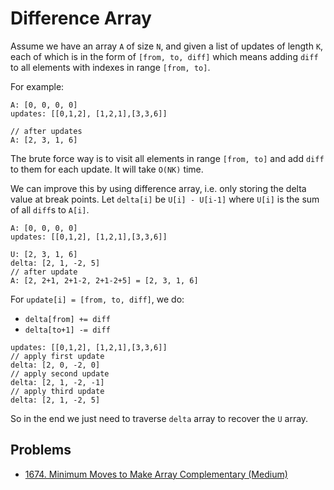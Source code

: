 # Difference Array

Assume we have an array `A` of size `N`, and given a list of updates of length `K`, each of which is in the form of `[from, to, diff]` which means adding `diff` to all elements with indexes in range `[from, to]`.

For example:

```
A: [0, 0, 0, 0]
updates: [[0,1,2], [1,2,1],[3,3,6]]

// after updates
A: [2, 3, 1, 6]
```

The brute force way is to visit all elements in range `[from, to]` and add `diff` to them for each update. It will take `O(NK)` time.

We can improve this by using difference array, i.e. only storing the delta value at break points. Let `delta[i]` be `U[i] - U[i-1]` where `U[i]` is the sum of all `diff`s to `A[i]`.

```
A: [0, 0, 0, 0]
updates: [[0,1,2], [1,2,1],[3,3,6]]

U: [2, 3, 1, 6]
delta: [2, 1, -2, 5]
// after update
A: [2, 2+1, 2+1-2, 2+1-2+5] = [2, 3, 1, 6]
```

For `update[i] = [from, to, diff]`, we do:

* `delta[from] += diff`
* `delta[to+1] -= diff`

```
updates: [[0,1,2], [1,2,1],[3,3,6]]
// apply first update
delta: [2, 0, -2, 0]
// apply second update
delta: [2, 1, -2, -1]
// apply third update
delta: [2, 1, -2, 5]
```

So in the end we just need to traverse `delta` array to recover the `U` array.

## Problems

* [1674. Minimum Moves to Make Array Complementary (Medium)](https://leetcode.com/problems/minimum-moves-to-make-array-complementary/)